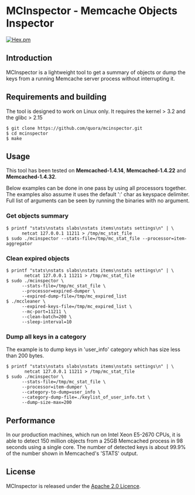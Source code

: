 # MCInspector - Memcache Objects Inspector

[![Hex.pm](https://img.shields.io/hexpm/l/plug.svg)](LICENSE)

## Introduction

MCInspector is a lightweight tool to get a summary of objects or dump the keys from a running Memcache server process without interrupting it.


## Requirements and building

The tool is designed to work on Linux only. It requires the kernel > 3.2 and the glibc > 2.15

```text
$ git clone https://github.com/quora/mcinspector.git
$ cd mcinspector
$ make
```

## Usage
This tool has been tested on **Memcached-1.4.14**, **Memcached-1.4.22** and **Memcached-1.4.32**.

Below examples can be done in one pass by using all processors together.  The examples also assume it uses the default ':' char as keyspace delimiter. Full list of arguments can be seen by running the binaries with no argument.

### Get objects summary
```text
$ printf "stats\nstats slabs\nstats items\nstats settings\n" | \
      netcat 127.0.0.1 11211 > /tmp/mc_stat_file
$ sudo ./mcinspector --stats-file=/tmp/mc_stat_file --processor=item-aggregator
```

### Clean expired objects
```text
$ printf "stats\nstats slabs\nstats items\nstats settings\n" | \
       netcat 127.0.0.1 11211 > /tmp/mc_stat_file
$ sudo ./mcinspector \
      --stats-file=/tmp/mc_stat_file \
      --processor=expired-dumper \
      --expired-dump-file=/tmp/mc_expired_list
$ ./mccleaner \
      --expired-keys-file=/tmp/mc_expired_list \
      --mc-port=11211 \
      --clean-batch=200 \
      --sleep-interval=10
```
### Dump all keys in a category
The example is to dump keys in 'user_info' category which has size less than 200 bytes.
```text
$ printf "stats\nstats slabs\nstats items\nstats settings\n" | \
       netcat 127.0.0.1 11211 > /tmp/mc_stat_file
$ sudo ./mcinspector \
      --stats-file=/tmp/mc_stat_file \
      --processor=item-dumper \
      --category-to-dump=user_info \
      --category-dump-file=./keylist_of_user_info.txt \
      --dump-size-max=200
```


## Performance
In our production machines, which run on Intel Xeon E5-2670 CPUs, it is able to detect 150 million objects from a 25GB Memcached process in 98 seconds using a single core. The number of detected keys is about 99.9% of the number shown in Memcached's 'STATS' output.


## License
MCInspector is released under the [Apache 2.0 Licence](https://github.com/quora/mcinspector/blob/master/LICENSE).
